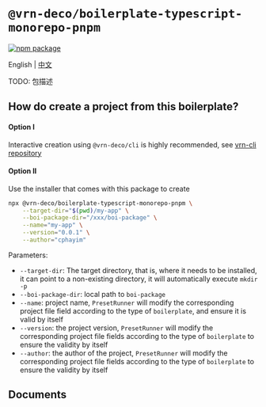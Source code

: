 # `@vrn-deco/boilerplate-typescript-monorepo-pnpm`

[![npm package](https://badgen.net/npm/v/@vrn-deco/boilerplate-typescript-monorepo-pnpm)](https://www.npmjs.com/package/@vrn-deco/boilerplate-typescript-monorepo-pnpm)

English | [中文](./README_zh.md)

TODO: 包描述

## How do create a project from this boilerplate?

#### Option I

Interactive creation using `@vrn-deco/cli` is highly recommended, see [vrn-cli repository](https://github.com/vrn-deco/cli/)

#### Option II

Use the installer that comes with this package to create

```sh
npx @vrn-deco/boilerplate-typescript-monorepo-pnpm \
	--target-dir="$(pwd)/my-app" \
	--boi-package-dir="/xxx/boi-package" \
	--name="my-app" \
	--version="0.0.1" \
	--author="cphayim"
```

Parameters:

- `--target-dir`: The target directory, that is, where it needs to be installed, it can point to a non-existing directory, it will automatically execute `mkdir -p`
- `--boi-package-dir`: local path to `boi-package`
- `--name`: project name, `PresetRunner` will modify the corresponding project file field according to the type of `boilerplate`, and ensure it is valid by itself
- `--version`: the project version, `PresetRunner` will modify the corresponding project file fields according to the type of `boilerplate` to ensure the validity by itself
- `--author`: the author of the project, `PresetRunner` will modify the corresponding project file fields according to the type of `boilerplate` to ensure the validity by itself

## Documents
